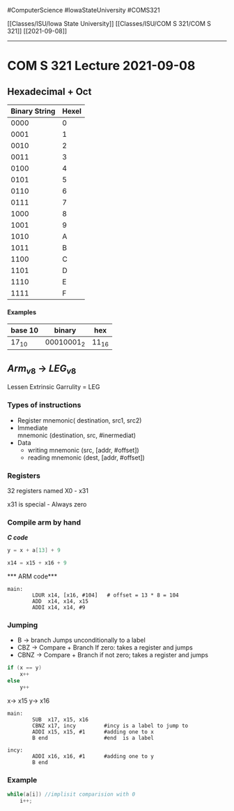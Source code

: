 #ComputerScience  #IowaStateUniversity #COMS321 


[[Classes/ISU/Iowa State University]] [[Classes/ISU/COM S 321/COM S 321]] [[2021-09-08]]

---

# COM S 321 Lecture 2021-09-08

## Hexadecimal + Oct

| Binary String | Hexel |
| ------------- | ----- |
| 0000          | 0     |
| 0001          | 1     |
| 0010          | 2     |
| 0011          | 3     |
| 0100          | 4     |
| 0101          | 5     |
| 0110          | 6     |
| 0111          | 7     |
| 1000          | 8     |
| 1001          | 9     |
| 1010          | A     |
| 1011          | B     |
| 1100          | C     |
| 1101          | D     |
| 1110          | E     |
| 1111          | F     |


#### Examples 

| base 10   | binary       | hex       |
| --------- | ------------ | --------- |
| $17_{10}$ | $00010001_2$ | $11_{16}$ |

## $Arm_{v8}$ $\rightarrow$ $LEG_{v8}$

Lessen Extrinsic Garrulity = LEG

### Types of instructions

- Register
	mnemonic( destination, src1, src2)
- Immediate  
    mnemonic (destination, src, \#inermediat)
- Data 
	- writing
		mnemonic (src, \[addr, \#offset\])
	- reading
		mnemonic (dest, \[addr, \#offset\])
### Registers

32 registers named X0 - x31

x31 is special - Always zero

### Compile arm by hand

***C code***

```c
y = x + a[13] + 9

x14 = x15 + x16 + 9
```

*** ARM code***
```assembly
main: 
		LDUR x14, [x16, #104]   # offset = 13 * 8 = 104
		ADD  x14, x14, x15
		ADDI x14, x14, #9		
```


### Jumping

- B $\rightarrow$ branch 
	Jumps unconditionally to a label 
- CBZ $\rightarrow$ Compare + Branch 
	If zero: takes a register and jumps
- CBNZ $\rightarrow$ Compare + Branch
	if not zero; takes a register and jumps

```c
if (x == y) 
	x++
else 
	y++
```

x$\rightarrow$ x15
y$\rightarrow$ x16
```assembly
main:
		SUB  x17, x15, x16
		CBNZ x17, incy         #incy is a label to jump to
		ADDI x15, x15, #1	   #adding one to x
		B end				   #end  is a label

incy:
		ADDI x16, x16, #1      #adding one to y
		B end
```

### Example

```c
while(a[i]) //implisit comparision with 0
	i++;
```